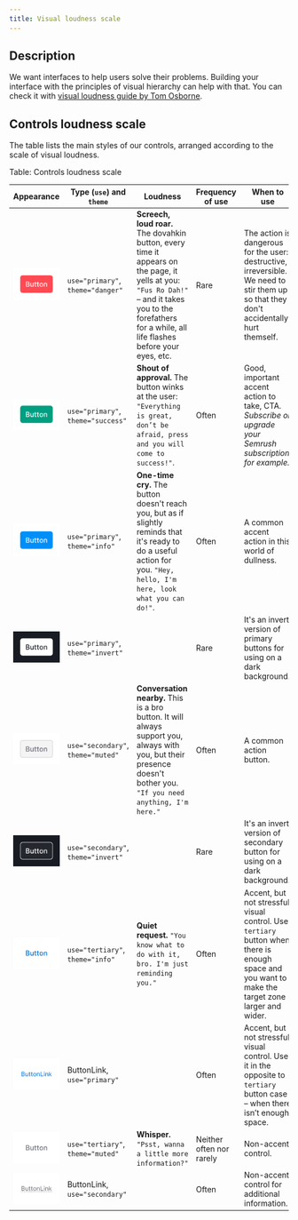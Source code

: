 ```yaml
---
title: Visual loudness scale
---
```


## Description

We want interfaces to help users solve their problems. Building your interface with the principles of visual hierarchy can help with that. You can check it with [visual loudness guide by Tom Osborne](https://www.viget.com/articles/visual-loudness/).

## Controls loudness scale

The table lists the main styles of our controls, arranged according to the scale of visual loudness.

Table: Controls loudness scale

| Appearance                           | Type (`use`) and `theme`            | Loudness                                                                                                                                                                                                    | Frequency of use         | When to use                                                                                                                                       |
| ------------------------------------ | ----------------------------------- | ----------------------------------------------------------------------------------------------------------------------------------------------------------------------------------------------------------- | ------------------------ | ------------------------------------------------------------------------------------------------------------------------------------------------- |
| ![](static/button-1.png)             | `use="primary"`, `theme="danger"`   | **Screech, loud roar.** The dovahkin button, every time it appears on the page, it yells at you: `"Fus Ro Dah!"` – and it takes you to the forefathers for a while, all life flashes before your eyes, etc. | Rare                     | The action is dangerous for the user: destructive, irreversible. We need to stir them up so that they don't accidentally hurt themself.           |
| ![](static/button-2.png)             | `use="primary"`, `theme="success"`  | **Shout of approval.** The button winks at the user: `"Everything is great, don’t be afraid, press and you will come to success!"`.                                                                         | Often                    | Good, important accent action to take, CTA. _Subscribe or upgrade your Semrush subscription, for example._                                        |
| ![](static/button-3.png)             | `use="primary"`, `theme="info"`     | **One-time cry.** The button doesn't reach you, but as if slightly reminds that it's ready to do a useful action for you. `"Hey, hello, I'm here, look what you can do!"`.                                 | Often                    | A common accent action in this world of dullness.                                                                                                 |
| ![](static/button-4.png)             | `use="primary"`, `theme="invert"`   |                                                                                                                                                                                                             | Rare                     | It's an invert version of primary buttons for using on a dark background.                                                                        |
| ![](static/button-5.png)             | `use="secondary"`, `theme="muted"`  | **Conversation nearby.** This is a bro button. It will always support you, always with you, but their presence doesn't bother you. `"If you need anything, I'm here."`                                      | Often                    | A common action button.                                                                                                                           |
| ![](static/button-6.png)             | `use="secondary"`, `theme="invert"` |                                                                                                                                                                                                             | Rare                     | It's an invert version of secondary button for using on a dark background.                                                                       |
| ![](static/button-7.png)             | `use="tertiary"`, `theme="info"`    | **Quiet request.** `"You know what to do with it, bro. I'm just reminding you."`                                                                                                                            | Often                    | Accent, but not stressful visual control. Use `tertiary` button when there is enough space and you want to make the target zone larger and wider. |
| ![](static/buttonlink-primary.png)   | ButtonLink, `use="primary"`         |                                                                                                                                                                                                             | Often                    | Accent, but not stressful visual control. Use it in the opposite to `tertiary` button case – when there isn’t enough space.                       |
| ![](static/button-8.png)             | `use="tertiary"`, `theme="muted"`   | **Whisper.** `"Psst, wanna a little more information?"`                                                                                                                                                     | Neither often nor rarely | Non-accent control.                                                                                                                               |
| ![](static/buttonlink-secondary.png) | ButtonLink, `use="secondary"`       |                                                                                                                                                                                                             | Often                    | Non-accent control for additional information.                                                                                                    |
